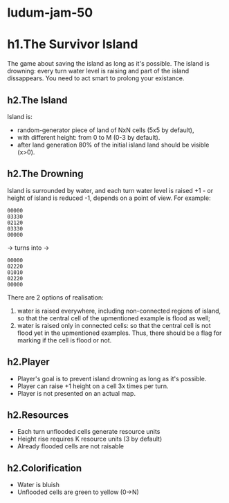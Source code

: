 # ludum-jam-50

h1.The Survivor Island
====================
The game about saving the island as long as it's possible.
The island is drowning: every turn water level is raising and part of the island dissappears. You need to act smart to prolong your existance.

h2.The Island
--------------
Island is:
* random-generator piece of land of NxN cells (5x5 by default),
* with different height: from 0 to M (0-3 by default). 
* after land generation 80% of the initial island land should be visible (x>0).

h2.The Drowning
----------------
Island is surrounded by water, and each turn water level is raised +1 - or height of island is reduced -1, depends on a point of view. For example:
```
00000
03330
02120
03330
00000
```
-> turns into ->
```
00000
02220
01010
02220
00000
```

There are 2 options of realisation:
1) water is raised everywhere, including non-connected regions of island, so that the central cell of the upmentioned example is flood as well;
2) water is raised only in connected cells: so that the central cell is not flood yet in the upmentioned examples. Thus, there should be a flag for marking if the cell is flood or not.

h2.Player
-----------------
* Player's goal is to prevent island drowning as long as it's possible.
* Player can raise +1 height on a cell 3x times per turn.
* Player is not presented on an actual map.

h2.Resources
-----------------
* Each turn unflooded cells generate resource units
* Height rise requires K resource units (3 by default)
* Already flooded cells are not raisable

h2.Colorification
-----------------
* Water is bluish
* Unflooded cells are green to yellow (0->N)
